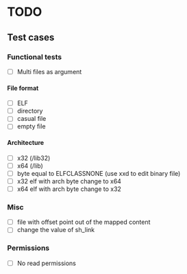# TODO

## Test cases

### Functional tests

- [ ] Multi files as argument

#### File format

- [ ] ELF
- [ ] directory
- [ ] casual file
- [ ] empty file

#### Architecture

- [ ] x32 (/lib32)
- [ ] x64 (/lib)
- [ ] byte equal to ELFCLASSNONE (use xxd to edit binary file)
- [ ] x32 elf with arch byte change to x64
- [ ] x64 elf with arch byte change to x32

### Misc

- [ ] file with offset point out of the mapped content
- [ ] change the value of sh_link

### Permissions

- [ ] No read permissions
